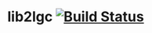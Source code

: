 # lib2lgc [![Build Status](https://travis-ci.org/bansan85/lib2lgc.svg?branch=master)](https://travis-ci.org/bansan85/lib2lgc) 

